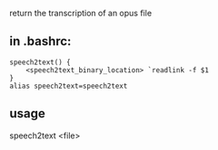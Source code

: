 return the transcription of an opus file

## in .bashrc:

    speech2text() {
	    <speech2text_binary_location> `readlink -f $1
    }
    alias speech2text=speech2text

## usage

speech2text \<file\>